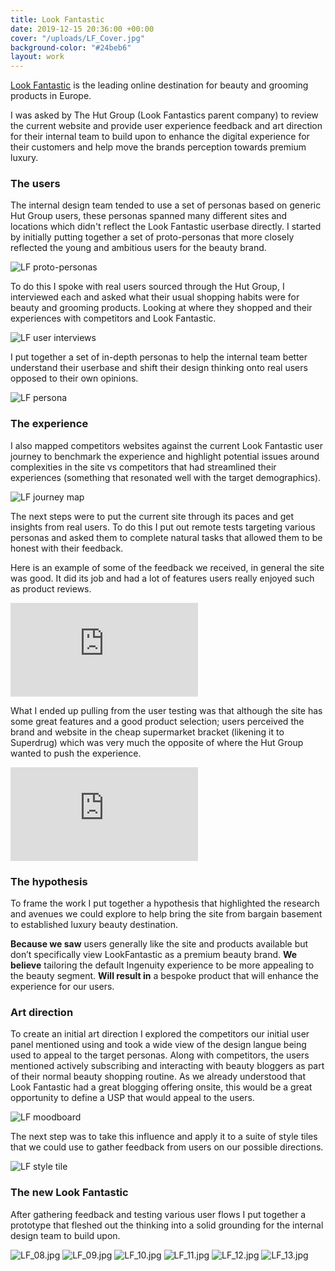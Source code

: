 ```yaml
---
title: Look Fantastic
date: 2019-12-15 20:36:00 +00:00
cover: "/uploads/LF_Cover.jpg"
background-color: "#24beb6"
layout: work
---
```


[Look Fantastic](https://www.lookfantastic.com/) is the leading online destination for beauty and grooming products in Europe.

I was asked by The Hut Group (Look Fantastics parent company) to review the current website and provide user experience feedback and art direction for their internal team to build upon to enhance the digital experience for their customers and help move the brands perception towards premium luxury.

### The users

The internal design team tended to use a set of personas based on generic Hut Group users, these personas spanned many different sites and locations which didn't reflect the Look Fantastic userbase directly.
I started by initially putting together a set of proto-personas that more closely reflected the young and ambitious users for the beauty brand.

![LF proto-personas](/uploads/LF_01.jpg)

To do this I spoke with real users sourced through the Hut Group, I interviewed each and asked what their usual shopping habits were for beauty and grooming products. Looking at where they shopped and their experiences with competitors and Look Fantastic.

![LF user interviews](/uploads/LF_02.jpg)

I put together a set of in-depth personas to help the internal team better understand their userbase and shift their design thinking onto real users opposed to their own opinions.

![LF persona](/uploads/LF_03.jpg)

### The experience

I also mapped competitors websites against the current Look Fantastic user journey to benchmark the experience and highlight potential issues around complexities in the site vs competitors that had streamlined their experiences (something that resonated well with the target demographics).

![LF journey map](/uploads/LF_04.jpg)

The next steps were to put the current site through its paces and get insights from real users. To do this I put out remote tests targeting various personas and asked them to complete natural tasks that allowed them to be honest with their feedback.

Here is an example of some of the feedback we received, in general the site was good. It did its job and had a lot of features users really enjoyed such as product reviews.

<div class="videoWrapper">
  <iframe src="https://www.youtube.com/embed/j7Zsc0wq1_E?controls=0&autoplay=0&rel=0" frameborder="0" webkitallowfullscreen mozallowfullscreen allowfullscreen></iframe> 
</div> 

What I ended up pulling from the user testing was that although the site has some great features and a good product selection; users perceived the brand and website in the cheap supermarket bracket (likening it to Superdrug) which was very much the opposite of where the Hut Group wanted to push the experience.

<div class="videoWrapper">
  <iframe src="https://www.youtube.com/embed/aD_3R7zZxtU?controls=0&autoplay=0&rel=0" frameborder="0" webkitallowfullscreen mozallowfullscreen allowfullscreen></iframe>
</div>

### The hypothesis

To frame the work I put together a hypothesis that highlighted the research and avenues we could explore to help bring the site from bargain basement to established luxury beauty destination.

**Because we saw** users generally like the site and products available but don’t specifically view LookFantastic as a premium beauty brand.
**We believe** tailoring the default Ingenuity experience to be more appealing to the beauty segment.
**Will result in** a bespoke product that will enhance the experience for our users.

### Art direction

To create an initial art direction I explored the competitors our initial user panel mentioned using and took a wide view of the design langue being used to appeal to the target personas.
Along with competitors, the users mentioned actively subscribing and interacting with beauty bloggers as part of their normal beauty shopping routine. As we already understood that Look Fantastic had a great blogging offering onsite, this would be a great opportunity to define a USP that would appeal to the users.

![LF moodboard](/uploads/LF_06.jpg)

The next step was to take this influence and apply it to a suite of style tiles that we could use to gather feedback from users on our possible directions.

![LF style tile](/uploads/LF_07.jpg)

### The new Look Fantastic

After gathering feedback and testing various user flows I put together a prototype that fleshed out the thinking into a solid grounding for the internal design team to build upon.

![LF_08.jpg](/uploads/LF_08.jpg)
![LF_09.jpg](/uploads/LF_09.jpg)
![LF_10.jpg](/uploads/LF_10.jpg)
![LF_11.jpg](/uploads/LF_11.jpg)
![LF_12.jpg](/uploads/LF_12.jpg)
![LF_13.jpg](/uploads/LF_13.jpg)


